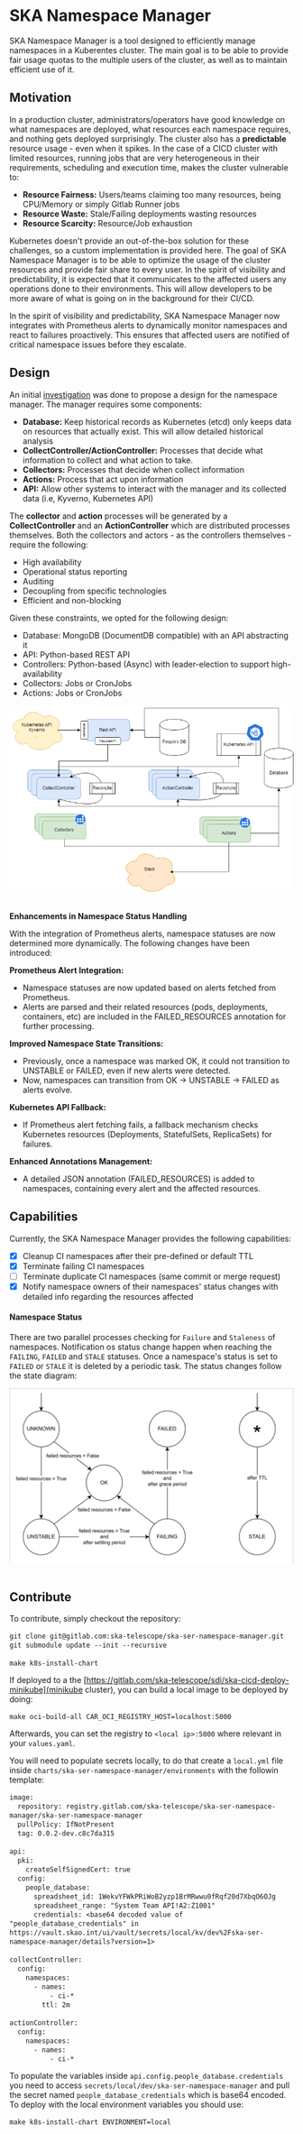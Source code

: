 # SKA Namespace Manager

SKA Namespace Manager is a tool designed to efficiently manage namespaces in a Kuberentes cluster. The main goal is to be able to provide fair usage quotas to the multiple users of the cluster, as well as to maintain efficient use of it.

## Motivation

In a production cluster, administrators/operators have good knowledge on what namespaces are deployed, what resources each namespace requires, and nothing gets deployed surprisingly. The cluster also has a **predictable** resource usage - even when it spikes. In the case of a CICD cluster with limited resources, running jobs that are very heterogeneous in their requirements, scheduling and execution time, makes the cluster vulnerable to:

* **Resource Fairness:** Users/teams claiming too many resources, being CPU/Memory or simply Gitlab Runner jobs
* **Resource Waste:** Stale/Failing deployments wasting resources
* **Resource Scarcity:** Resource/Job exhaustion

Kubernetes doesn't provide an out-of-the-box solution for these challenges, so a custom implementation is provided here. The goal of SKA Namespace Manager is to be able to optimize the usage of the cluster resources and provide fair share to every user. In the spirit of visibility and predictability, it is expected that it communicates to the affected users any operations done to their environments. This will allow developers to be more aware of what is going on in the background for their CI/CD.

In the spirit of visibility and predictability, SKA Namespace Manager now integrates with Prometheus alerts to dynamically monitor namespaces and react to failures proactively. This ensures that affected users are notified of critical namespace issues before they escalate.

## Design

An initial [investigation](https://confluence.skatelescope.org/display/SE/Resource+management+-+ST-2017) was done to propose a design for the namespace manager. The manager requires some components:

* **Database:** Keep historical records as Kubernetes (etcd) only keeps data on resources that actually exist. This will allow detailed historical analysis 
* **CollectController/ActionController:** Processes that decide what information to collect and what action to take.
* **Collectors:** Processes that decide when collect information
* **Actions:** Process that act upon information
* **API:** Allow other systems to interact with the manager and its collected data (i.e, Kyverno, Kubernetes API)

The **collector** and **action** processes will be generated by a **CollectController** and an **ActionController** which are distributed processes themselves. Both the collectors and actors - as the controllers themselves - require the following:

* High availability
* Operational status reporting
* Auditing
* Decoupling from specific technologies
* Efficient and non-blocking

Given these constraints, we opted for the following design:

* Database: MongoDB (DocumentDB compatible) with an API abstracting it
* API: Python-based REST API
* Controllers: Python-based (Async) with leader-election to support high-availability
* Collectors: Jobs or CronJobs
* Actions: Jobs or CronJobs

<div align="center">
<img src="./docs/src/_static/images/namespace_manager.png" align="center">
</div>
</br>

**Enhancements in Namespace Status Handling**

With the integration of Prometheus alerts, namespace statuses are now determined more dynamically. The following changes have been introduced:

**Prometheus Alert Integration:**
* Namespace statuses are now updated based on alerts fetched from Prometheus.
* Alerts are parsed and their related resources (pods, deployments, containers, etc) are included in the FAILED_RESOURCES annotation for further processing.

**Improved Namespace State Transitions:**
* Previously, once a namespace was marked OK, it could not transition to UNSTABLE or FAILED, even if new alerts were detected.
* Now, namespaces can transition from OK → UNSTABLE → FAILED as alerts evolve.

**Kubernetes API Fallback:**
* If Prometheus alert fetching fails, a fallback mechanism checks Kubernetes resources (Deployments, StatefulSets, ReplicaSets) for failures.

**Enhanced Annotations Management:**
* A detailed JSON annotation (FAILED_RESOURCES) is added to namespaces, containing every alert and the affected resources.

## Capabilities

Currently, the SKA Namespace Manager provides the following capabilities:

- [x] Cleanup CI namespaces after their pre-defined or default TTL
- [x] Terminate failing CI namespaces
- [ ] Terminate duplicate CI namespaces (same commit or merge request)
- [x] Notify namespace owners of their namespaces' status changes with detailed info regarding the resources affected

#### Namespace Status
There are two parallel processes checking for `Failure` and `Staleness` of namespaces.
Notification os status change happen when reaching the `FAILING`, `FAILED` and `STALE` statuses.
Once a namespace's status is set to `FAILED` or `STALE` it is deleted by a periodic task.
The status changes follow the state diagram:
<div align="center">
<img src="./docs/src/_static/images/state_diagram.png" align="center">
</div>
</br>


## Contribute

To contribute, simply checkout the repository:

```
git clone git@gitlab.com:ska-telescope/ska-ser-namespace-manager.git
git submodule update --init --recursive

make k8s-install-chart
```

If deployed to a the [https://gitlab.com/ska-telescope/sdi/ska-cicd-deploy-minikube](minikube cluster), you can build a local image to be deployed by doing:

```
make oci-build-all CAR_OCI_REGISTRY_HOST=localhost:5000
```

Afterwards, you can set the registry to `<local ip>:5000` where relevant in your `values.yaml`.

You will need to populate secrets locally, to do that create a `local.yml` file inside `charts/ska-ser-namespace-manager/environments` with the followin template:

```
image:
  repository: registry.gitlab.com/ska-telescope/ska-ser-namespace-manager/ska-ser-namespace-manager
  pullPolicy: IfNotPresent
  tag: 0.0.2-dev.c8c7da315

api:
  pki:
    createSelfSignedCert: true
  config:
    people_database:
      spreadsheet_id: 1WekvYFWkPRiWoB2yzp1BrMRwwu0fRqf20d7XbqO6OJg
      spreadsheet_range: "System Team API!A2:Z1001"
      credentials: <base64 decoded value of "people_database_credentials" in https://vault.skao.int/ui/vault/secrets/local/kv/dev%2Fska-ser-namespace-manager/details?version=1>

collectController:
  config:
    namespaces:
      - names:
          - ci-*
        ttl: 2m

actionController:
  config:
    namespaces:
      - names:
          - ci-*
```

To populate the variables inside `api.config.people_database.credentials` you need to access `secrets/local/dev/ska-ser-namespace-manager` and pull the secret named `people_database_credentials` which is base64 encoded. To deploy with the local environment variables you should use:

```
make k8s-install-chart ENVIRONMENT=local
```